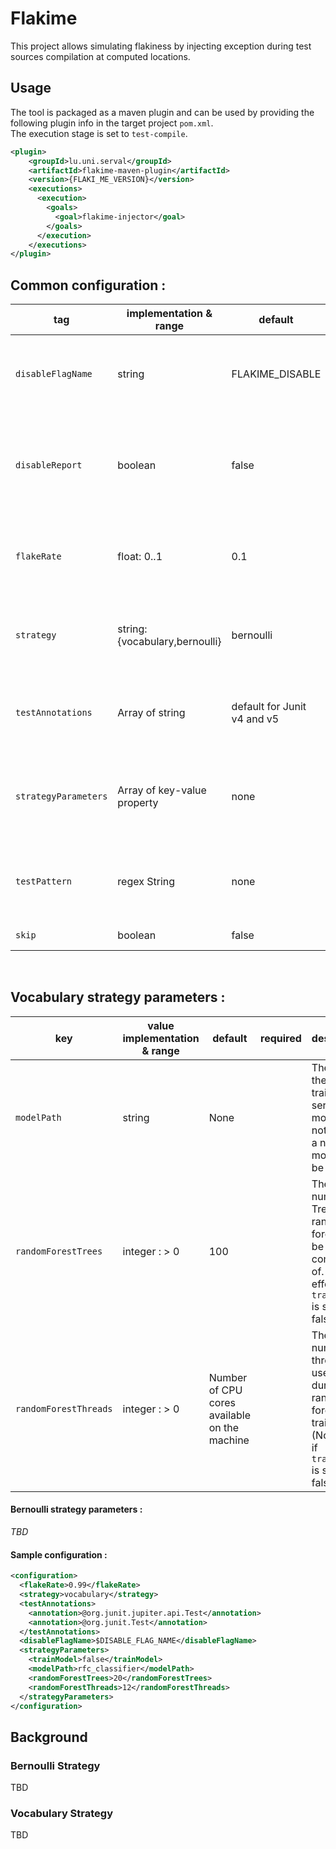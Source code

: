 # Flakime 
This project allows simulating flakiness by injecting exception during test sources compilation at computed locations.

## Usage
The tool is packaged as a maven plugin and can be used by providing the following plugin info in the target project `pom.xml`. \
The execution stage is set to `test-compile`.
```xml
<plugin>
    <groupId>lu.uni.serval</groupId>
    <artifactId>flakime-maven-plugin</artifactId>
    <version>{FLAKI_ME_VERSION}</version>
    <executions>
      <execution>
        <goals>
          <goal>flakime-injector</goal>
        </goals>
      </execution>
    </executions>
</plugin>
```


## Common configuration :
| tag                  | implementation & range                                 | default  | required | description                                                                    |
|----------------------|--------------------------------------------------------|-----------------------|----------|--------------------------------------------------------------------------------|
| `disableFlagName`    | string                                                 | FLAKIME_DISABLE       |          | The environment variable name of the flag disabling flakime   |
| `disableReport`      | boolean                                                | false                 |          | Allows to disable the generation of output files reporting the flake point for each test methods
| `flakeRate`          | float: 0..1                                            | 0.1                  |          | The threshold at which to consider a test with non-null probability to flake   |
| `strategy`           | string: {vocabulary,bernoulli}                         | bernoulli             |          | The strategy with which the flakiness probability of a test will be calculated |
| `testAnnotations`    | Array of string                                        | default for Junit v4 and v5                    |       | The Test annotations used in the test suite preceeded by `@`                   |
| `strategyParameters` | Array of key-value property                            | none                  |          | The parameters specific to each strategy implementation (see desc. bellow)     |
| `testPattern` | regex String                            | none                  |          | The regex used to identify tests in test classes (if no annotation were used)     |
| `skip` | boolean                           | false                  |          | Skip flakime execution|  
</br>

## Vocabulary strategy parameters :
| key                   | value implementation & range | default                                            | required                            | description                                                                                               |
|-----------------------|--------------------|----------------------------------------------------|-------------------------------------|-----------------------------------------------------------------------------------------------------------|
| `modelPath`           | string             |   None                                                 |  | The path to the pre-trained serialized model, if not present a new model will be trained                                                             |
| `randomForestTrees`   | integer : > 0      | 100                                                |                                     | The number of Trees the random forest will be composed of. (No effect if `trainModel` is set to false)    |
| `randomForestThreads` | integer : > 0      | Number of CPU cores available on the machine       |                                     | The number of threads used during the random forest training. (No effect if `trainModel` is set to false) |

#### Bernoulli strategy parameters :

*TBD*

#### Sample configuration :
```xml
<configuration>
  <flakeRate>0.99</flakeRate>
  <strategy>vocabulary</strategy>
  <testAnnotations>
    <annotation>@org.junit.jupiter.api.Test</annotation>
    <annotation>@org.junit.Test</annotation>
  </testAnnotations>
  <disableFlagName>$DISABLE_FLAG_NAME</disableFlagName>
  <strategyParameters>
    <trainModel>false</trainModel>
    <modelPath>rfc_classifier</modelPath>
    <randomForestTrees>20</randomForestTrees>
    <randomForestThreads>12</randomForestThreads>
  </strategyParameters>
</configuration>
```
## Background
### Bernoulli Strategy 
TBD

### Vocabulary Strategy
TBD
